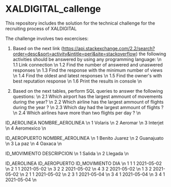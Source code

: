 # XALDIGITAL_callenge
This repository includes the solution for the technical challenge for the recruiting process of XALDIGITAL

The challenge involves two excercises:
  1. Based on the next link (https://api.stackexchange.com/2.2/search?order=desc&sort=activity&intitle=perl&site=stackoverflow) the following activities should be answered by using any programming language: \n
    1.1 Link connection \n
    1.2 Find the number of answered and unaswered responses \n
    1.3 Find the response with the minimum number of views \n
    1.4 Find the oldest and latest responses \n
    1.5 Find the owner's with best reputation response \n
    1.6 Print the results in console \n
    
  2. Based on the next tables, perform SQL queries to answer the following questions: \n
    2.1 Which airport has the largest ammount of movements during the year? \n
    2.2 Which airline has the largest ammount of flights during the year ? \n
    2.3 Which day had the largest ammount of flights ? \n
    2.4 Which airlines have more than two flights per day ? \n

ID_AEROLINEA NOMBRE_AEROLINEA \n
1 Volaris \n
2 Aeromar \n
3 Interjet \n
4 Aeromexico \n

ID_AEROPUERTO NOMBRE_AEROLINEA \n
1 Benito Juarez \n
2 Guanajuato \n
3 La paz \n
4 Oaxaca \n

ID_MOVIMIENTO DESCRIPCION \n
1 Salida \n
2 Llegada \n

ID_AEROLINEA ID_AEROPUERTO ID_MOVIMIENTO DIA \n
1 1 1 2021-05-02 \n
2 1 1 2021-05-02 \n
3 2 2 2021-05-02 \n
4 3 2 2021-05-02 \n
1 3 2 2021-05-02 \n
2 1 1 2021-05-02 \n
2 3 1 2021-05-04 \n
3 4 1 2021-05-04 \n
3 4 1 2021-05-04 \n
